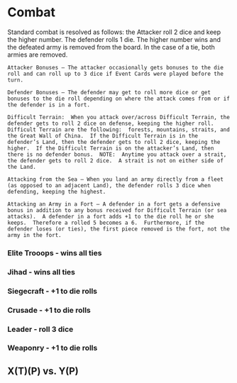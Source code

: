 # Combat

Standard combat is resolved as follows:  the Attacker roll 2 dice and keep the higher number.  The defender rolls 1 die.  The higher number wins and the defeated army is removed from the board.  In the case of a tie, both armies are removed.

	Attacker Bonuses – The attacker occasionally gets bonuses to the die roll and can roll up to 3 dice if Event Cards were played before the turn.

	Defender Bonuses – The defender may get to roll more dice or get bonuses to the die roll depending on where the attack comes from or if the defender is in a fort.  

    Difficult Terrain:  When you attack over/across Difficult Terrain, the defender gets to roll 2 dice on defense, keeping the higher roll.  Difficult Terrain are the following:  forests, mountains, straits, and the Great Wall of China.  If the Difficult Terrain is in the defender’s Land, then the defender gets to roll 2 dice, keeping the higher.  If the Difficult Terrain is on the attacker’s Land, then there is no defender bonus.  NOTE:  Anytime you attack over a strait, the defender gets to roll 2 dice.  A strait is not on either side of the Land.

	Attacking from the Sea – When you land an army directly from a fleet (as opposed to an adjacent Land), the defender rolls 3 dice when defending, keeping the highest.

	Attacking an Army in a Fort – A defender in a fort gets a defensive bonus in addition to any bonus received for Difficult Terrain (or sea attacks).  A defender in a fort adds +1 to the die roll he or she keeps.  Therefore a rolled 5 becomes a 6.  Furthermore, if the defender loses (or ties), the first piece removed is the fort, not the army in the fort.

### Elite Trooops - wins all ties

### Jihad - wins all ties

### Siegecraft - +1 to die rolls

### Crusade - +1 to die rolls

### Leader - roll 3 dice

### Weaponry - +1 to die rolls

## X(T)(P) vs. Y(P)